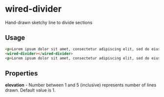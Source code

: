 # wired-divider
Hand-drawn sketchy line to divide sections

## Usage

```html
<p>Lorem ipsum dolor sit amet, consectetur adipiscing elit, sed do eiusmod tempor incididunt ut labore et dolore magna aliqua.</p>
<wired-divider></wired-divider>
<p>Lorem ipsum dolor sit amet, consectetur adipiscing elit, sed do eiusmod tempor incididunt ut labore et dolore magna aliqua.</p>
```

## Properties

**elevation** - Number between  1 and 5 (inclusive) represents number of lines drawn. Default value is 1.